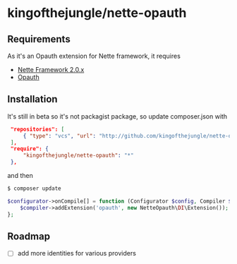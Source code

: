 kingofthejungle/nette-opauth
============================


Requirements
------------

As it's an Opauth extension for Nette framework, it requires

- [Nette Framework 2.0.x](https://github.com/nette/nette)
- [Opauth](https://github.com/opauth/opauth)



Installation
------------

It's still in beta so it's not packagist package, so update composer.json with
```json
 "repositories": [
     { "type": "vcs", "url": "http://github.com/kingofthejungle/nette-opauth" }
 ],
 "require": {
     "kingofthejungle/nette-opauth": "*"
 },
```
and then

```sh
$ composer update
```

```php
$configurator->onCompile[] = function (Configurator $config, Compiler $compiler) {
    $compiler->addExtension('opauth', new NetteOpauth\DI\Extension());
};
```

Roadmap
-------
- [ ] add more identities for various providers

